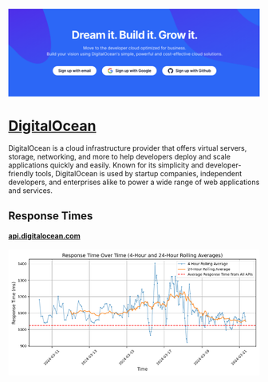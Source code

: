 [![Visit DigitalOcean](imagePreview.png)](https://digitalocean.com)

# [DigitalOcean](https://digitalocean.com)

DigitalOcean is a cloud infrastructure provider that offers virtual servers, storage, networking, and more to help developers deploy and scale applications quickly and easily. Known for its simplicity and developer-friendly tools, DigitalOcean is used by startup companies, independent developers, and enterprises alike to power a wide range of web applications and services.

## Response Times

#### [api.digitalocean.com](https://api.digitalocean.com)

![api.digitalocean.com](response-time-charts/api.digitalocean.com.png)
